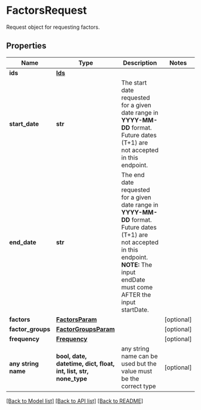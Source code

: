 # FactorsRequest

Request object for requesting factors.

## Properties
Name | Type | Description | Notes
------------ | ------------- | ------------- | -------------
**ids** | [**Ids**](Ids.md) |  | 
**start_date** | **str** | The start date requested for a given date range in **YYYY-MM-DD** format. Future dates (T+1) are not accepted in this endpoint.  | 
**end_date** | **str** | The end date requested for a given date range in **YYYY-MM-DD** format. Future dates (T+1) are not accepted in this endpoint. **NOTE:** The input endDate must come AFTER the input startDate.  | 
**factors** | [**FactorsParam**](FactorsParam.md) |  | [optional] 
**factor_groups** | [**FactorGroupsParam**](FactorGroupsParam.md) |  | [optional] 
**frequency** | [**Frequency**](Frequency.md) |  | [optional] 
**any string name** | **bool, date, datetime, dict, float, int, list, str, none_type** | any string name can be used but the value must be the correct type | [optional]

[[Back to Model list]](../README.md#documentation-for-models) [[Back to API list]](../README.md#documentation-for-api-endpoints) [[Back to README]](../README.md)


